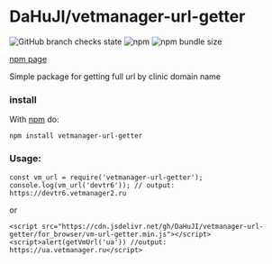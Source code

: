 # DaHuJI/vetmanager-url-getter
<img alt="GitHub branch checks state" src="https://img.shields.io/github/checks-status/DaHuJI/vetmanager-url-getter/master"> <img alt="npm" src="https://img.shields.io/npm/v/vetmanager-url-getter"> <img alt="npm bundle size" src="https://img.shields.io/bundlephobia/min/vetmanager-url-getter">

[npm page](https://www.npmjs.com/package/vetmanager-url-getter)

Simple package for getting full url by clinic domain name

### install
With [npm](https://www.npmjs.com/) do:

`npm install vetmanager-url-getter`


### Usage:
```
const vm_url = require('vetmanager-url-getter');
console.log(vm_url('devtr6')); // output: https://devtr6.vetmanager2.ru
```
or
```
<script src="https://cdn.jsdelivr.net/gh/DaHuJI/vetmanager-url-getter/for_browser/vm-url-getter.min.js"></script>
<script>alert(getVmUrl('ua')) //output: https://ua.vetmanager.ru</script>
```
